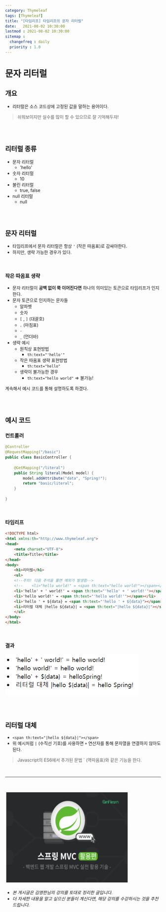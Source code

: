 ```yaml
---
category: Thymeleaf
tags: [Thymeleaf]
title: "[타임리프] 타임리프의 문자 리터럴"
date:   2021-08-02 10:30:00 
lastmod : 2021-08-02 10:30:00
sitemap :
  changefreq : daily
  priority : 1.0
---
```


# 문자 리터럴

## 개요

- 리터럴은 소스 코드상에 고정된 값을 말하는 용어이다.

> 쉬워보이지만 실수를 많이 할 수 있으므로 잘 기억해두자!

<br><br>

## 리터럴 종류

- 문자 리터럴
    - 'hello'
- 숫자 리터럴
    - 10
- 불린 리터럴
    - true, false
- null 리터럴
    - null

<br><br>

## 문자 리터럴

- 타임리프에서 문자 리터럴은 항상 `'` (작은 따옴표)로 감싸야한다.
- 하지만, 생략 가능한 경우가 있다.

<br>

### 작은 따옴표 생략

- 문자 리터럴이 **공백 없이 쭉 이어진다면** 하나의 의미있는 토큰으로 타임리프가 인지한다.
- 문자 토큰으로 인지하는 문자들
    - 알파벳
    - 숫자
    - `[` , `]` (대괄호)
    - `.` (마침표)
    - `-`
    - `_` (언더바)
- 생략 예시
    - 원칙상 표현방법
        - `th:text="'hello'"`
    - 작은 따옴표 생략 표현방법
        - `th:text="hello"`
    - 생략이 불가능한 경우
        - `th:text="hello world"` ⇒ 불가능!

계속해서 예시 코드를 통해 설명하도록 하겠다.

<br><br>

## 예시 코드

### 컨트롤러

```java
@Controller
@RequestMapping("/basic")
public class BasicController {

	@GetMapping("/literal")
	public String literal(Model model) {
		model.addAttribute("data", "Spring!");
		return "basic/literal";
	}
	
}
```

<br>

### 타임리프

```html
<!DOCTYPE html>
<html xmlns:th="http://www.thymeleaf.org">
<head>
	<meta charset="UTF-8">
	<title>Title</title>
</head>
<body>
	<h1>리터럴</h1>
	<ul>
	<!--주의! 다음 주석을 풀면 예외가 발생함-->
	<!--    <li>"hello world!" = <span th:text="hello world!"></span></li>-->
	<li>'hello' + ' world!' = <span th:text="'hello' + ' world!'"></span></li>
	<li>'hello world!' = <span th:text="'hello world!'"></span></li>
	<li>'hello ' + ${data} = <span th:text="'hello ' + ${data}"></span></li>
	<li>리터럴 대체 |hello ${data}| = <span th:text="|hello ${data}|"></span></li>
	</ul>
</body>
</html>
```

<br>

### 결과

![결과](/assets/img/2021-08-02-THYMELEAF_Literal/Untitled%209.png)

<br><br>

## 리터럴 대체

- `<span th:text="|hello ${data}|"></span>`
- 위 예시처럼 `|` (수직선 기호)를 사용하면 `+` 연산자를 통해 문자열을 연결하지 않아도 된다.

> Javascript의 ES6에서 추가된 문법 ` (역따옴표)와 같은 기능을 한다.

<br>

---

<br>

<a href="https://inf.run/YPER"><img src="/assets/img/Inflearn_Spring_MVC2/logo.png" width="400px" height="300px"></a>

- *본 게시글은 김영한님의 강의를 토대로 정리한 글입니다.*
- *더 자세한 내용을 알고 싶으신 분들이 계신다면, 해당 강의를 수강하시는 것을 추천드립니다.*